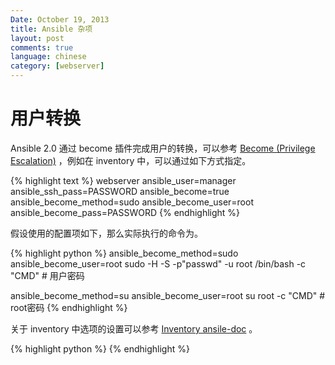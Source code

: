 ```yaml
---
Date: October 19, 2013
title: Ansible 杂项
layout: post
comments: true
language: chinese
category: [webserver]
---
```




<!-- more -->

# 用户转换

Ansible 2.0 通过 become 插件完成用户的转换，可以参考 [Become (Privilege Escalation)](http://docs.ansible.com/ansible/become.html) ，例如在 inventory 中，可以通过如下方式指定。

{% highlight text %}
webserver ansible_user=manager ansible_ssh_pass=PASSWORD ansible_become=true ansible_become_method=sudo ansible_become_user=root ansible_become_pass=PASSWORD
{% endhighlight %}

假设使用的配置项如下，那么实际执行的命令为。

{% highlight python %}
ansible_become_method=sudo ansible_become_user=root
sudo -H -S -p"passwd" -u root /bin/bash -c "CMD"   # 用户密码

ansible_become_method=su ansible_become_user=root
su root -c "CMD"              # root密码
{% endhighlight %}

关于 inventory 中选项的设置可以参考 [Inventory ansile-doc](http://docs.ansible.com/ansible/intro_inventory.html) 。


<!--
http://www.mutouxiaogui.cn/blog/wp-content/uploads/2015/08/Ansible%20Intro.pdf
-->
{% highlight python %}
{% endhighlight %}
